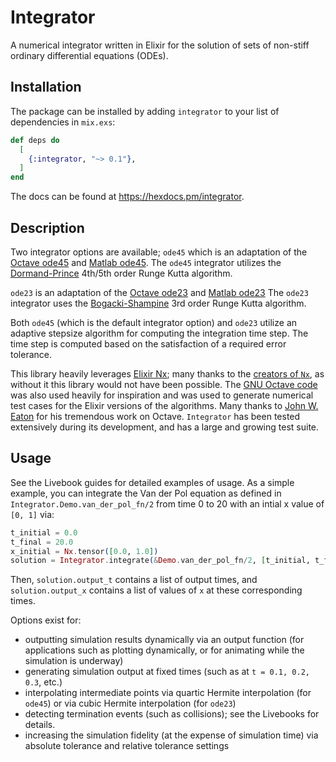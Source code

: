 # Integrator

A numerical integrator written in Elixir for the solution of sets of non-stiff ordinary differential
equations (ODEs). 

## Installation

The package can be installed by adding `integrator` to your list of dependencies in `mix.exs`:

```elixir
def deps do
  [
    {:integrator, "~> 0.1"},
  ]
end
```

The docs can be found at <https://hexdocs.pm/integrator>.

## Description

Two integrator options are available; `ode45` which is an adaptation of the [Octave
ode45](https://octave.sourceforge.io/octave/function/ode45.html) and [Matlab
ode45](https://www.mathworks.com/help/matlab/ref/ode45.html). The `ode45` integrator utilizes the
[Dormand-Prince](https://en.wikipedia.org/wiki/Dormand%E2%80%93Prince_method) 4th/5th order Runge
Kutta algorithm.

`ode23` is an adaptation of the [Octave
ode23](https://octave.sourceforge.io/octave/function/ode23.html) and [Matlab
ode23](https://www.mathworks.com/help/matlab/ref/ode23.html) The `ode23` integrator uses the
[Bogacki-Shampine](https://en.wikipedia.org/wiki/Bogacki%E2%80%93Shampine_method) 3rd order Runge
Kutta algorithm.

Both `ode45` (which is the default integrator option) and `ode23` utilize an adaptive stepsize
algorithm for computing the integration time step.  The time step is computed based on the
satisfaction of a required error tolerance.

This library heavily leverages [Elixir Nx](https://github.com/elixir-nx/nx); many thanks to the
[creators of `Nx`](https://github.com/elixir-nx/nx/graphs/contributors), as without it this library
would not have been possible. The [GNU Octave code](https://github.com/gnu-octave/octave) was also
used heavily for inspiration and was used to generate numerical test cases for the Elixir versions
of the algorithms.  Many thanks to [John W. Eaton](https://jweaton.org/) for his tremendous work on
Octave. `Integrator` has been tested extensively during its development, and has a large and growing
test suite.

## Usage

See the Livebook guides for detailed examples of usage. As a simple example, you can integrate the
Van der Pol equation as defined in `Integrator.Demo.van_der_pol_fn/2` from time 0 to 20 with an
intial x value of `[0, 1]` via:

```elixir
t_initial = 0.0
t_final = 20.0
x_initial = Nx.tensor([0.0, 1.0])
solution = Integrator.integrate(&Demo.van_der_pol_fn/2, [t_initial, t_final], x_initial)
```

Then, `solution.output_t` contains a list of output times, and `solution.output_x` contains a list
of values of `x` at these corresponding times.

Options exist for:
- outputting simulation results dynamically via an output function (for applications
such as plotting dynamically, or for animating while the simulation is underway)
- generating simulation output at fixed times (such as at `t = 0.1, 0.2, 0.3`, etc.)
- interpolating intermediate points via quartic Hermite interpolation (for `ode45`) or via cubic
Hermite interpolation (for `ode23`) 
- detecting termination events (such as collisions); see the Livebooks for details.
- increasing the simulation fidelity (at the expense of simulation time) via absolute tolerance and
  relative tolerance settings


